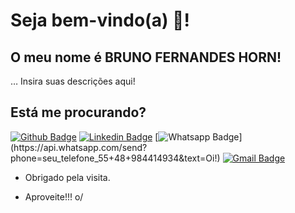 # Seja bem-vindo(a) 👋!

## O meu nome é BRUNO FERNANDES HORN!

… Insira suas descrições aqui!


## Está me procurando? 
[![Github Badge](https://img.shields.io/badge/-Github-000?style=flat-square&logo=Github&logoColor=white&link=https://github.com/brunofhorn)](https://github.com/brunofhorn)
[![Linkedin Badge](https://img.shields.io/badge/-LinkedIn-blue?style=flat-square&logo=Linkedin&logoColor=white&link=https://www.linkedin.com/in/brunofernandeshorn/)](https://www.linkedin.com/in/brunofernandeshorn/)
[![Whatsapp Badge](https://img.shields.io/badge/-Whatsapp-4CA143?style=flat-square&labelColor=4CA143&logo=whatsapp&logoColor=white&link=https://api.whatsapp.com/send?phone=seu_telefone_55+48+984414934&text=Oi!)](https://api.whatsapp.com/send?phone=seu_telefone_55+48+984414934&text=Oi!)
[![Gmail Badge](https://img.shields.io/badge/-Gmail-c14438?style=flat-square&logo=Gmail&logoColor=white&link=mailto:b.fernandeshorn@gmail.com)](mailto:b.fernandeshorn@gmail.com)

- Obrigado pela visita. 

- Aproveite!!! o/

<!--
**brunofhorn/brunofhorn** is a ✨ _special_ ✨ repository because its `README.md` (this file) appears on your GitHub profile.

Here are some ideas to get you started:

- 🔭 I’m currently working on ...
- 🌱 I’m currently learning ...
- 👯 I’m looking to collaborate on ...
- 🤔 I’m looking for help with ...
- 💬 Ask me about ...
- 📫 How to reach me: ...
- 😄 Pronouns: ...
- ⚡ Fun fact: ...
-->
